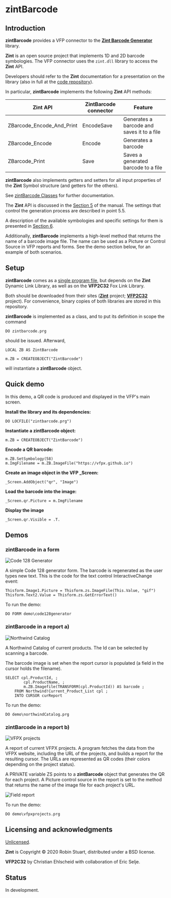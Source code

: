 # zintBarcode
## Introduction
**zintBarcode** provides a VFP connector to the [**Zint Barcode Generator**](http://www.zint.org.uk/ "Zint Home") library.

**Zint** is an open source project that implements 1D and 2D barcode symbologies. The VFP connector uses the `zint.dll` library to access the **Zint** API.

Developers should refer to the **Zint** documentation for a presentation on the library (also in full at the [code repository](https://sourceforge.net/p/zint/code/ci/master/tree/docs/manual.txt "Full manual")).

In particular, **zintBarcode** implements the following **Zint** API methods:

| Zint API | ZintBarcode connector  | Feature |
|--|--|--|
| ZBarcode_Encode_And_Print | EncodeSave | Generates a barcode and saves it to a file |
| ZBarcode_Encode | Encode | Generates a barcode |
| ZBarcode_Print | Save | Saves a generated barcode to a file |

**zintBarcode** also implements getters and setters for all input properties of the **Zint** Symbol structure (and getters for the others).

See [zintBarcode Classes](docs/classes.md "Classes") for further documentation.

The **Zint** API is discussed in the [Section 5](http://www.zint.org.uk/Manual.aspx?type=p&page=5 "Using API") of the manual. The settings that control the generation process are described in point 5.5.

A description of the available symbologies and specific settings for them is presented in [Section 6](http://www.zint.org.uk/Manual.aspx?type=p&page=6 "Symbologies").

Additionally, **zintBarcode** implements a high-level method that returns the name of a barcode image file. The name can be used as a Picture or Control Source in VFP reports and forms. See the demo section below, for an example of both scenarios.

## Setup

**zintBarcode** comes as a [single program file](src/zintbarcode.prg "ZintBarcode"), but depends on the **Zint** Dynamic Link Library, as well as on the **VFP2C32** Fox Link Library.

Both should be downloaded from their sites ([**Zint**](https://sourceforge.net/projects/zint/ "Zint") project; [**VFP2C32**](https://github.com/ChristianEhlscheid/vfp2c32 "VFP2C32") project). For convenience, binary copies of both libraries are stored in this repository.

**zintBarcode** is implemented as a class, and to put its definition in scope the command

```foxpro
DO zintbarcode.prg
```

should be issued. Afterward,

```foxpro
LOCAL ZB AS ZintBarcode

m.ZB = CREATEOBJECT("ZintBarcode")
```

will instantiate a **zintBarcode** object.

## Quick demo

In this demo, a QR code is produced and displayed in the VFP's main screen.

**Install the library and its dependencies:**

```foxpro
DO LOCFILE("zintbarcode.prg")
```

**Instantiate a zintBarcode object:**

```foxpro
m.ZB = CREATEOBJECT("ZintBarcode")
```

**Encode a QR barcode:**

```foxpro
m.ZB.SetSymbology(58)
m.ImgFilename = m.ZB.ImageFile("https://vfpx.github.io")
```

**Create an image object in the VFP _Screen:**

```foxpro
_Screen.AddObject("qr", "Image")
```

**Load the barcode into the image:**

```foxpro
_Screen.qr.Picture = m.ImgFilename
```

**Display the image**

```foxpro
_Screen.qr.Visible = .T.
```

## Demos

### zintBarcode in a form

![Code 128 Generator](docs/c128.png "A simple Code 128 generator")

A simple Code 128 generator form. The barcode is regenerated as the user types new text. This is the code for the text control InteractiveChange event:

```foxpro
Thisform.Image1.Picture = Thisform.zs.ImageFile(This.Value, "gif")
Thisform.Text2.Value = Thisform.zs.GetErrorText()
```

To run the demo:

```foxpro
DO FORM demo\code128generator
```

### zintBarcode in a report a)

![Northwind Catalog](docs/nw.png "Northwind Catalog")

A Northwind Catalog of current products. The Id can be selected by scanning a barcode.

The barcode image is set when the report cursor is populated (a field in the cursor holds the filename).

```foxpro
SELECT cpl.ProductId, ;
		cpl.ProductName, ;
		m.ZB.Imagefile(TRANSFORM(cpl.ProductId)) AS barcode ;
	FROM Northwind!Current_Product_List cpl ;
	INTO CURSOR curReport
```

To run the demo:

```foxpro
DO demo\northwindCatalog.prg
```

### zintBarcode in a report b)

![VFPX projects](docs/qr.png "VFPX projects")

A report of current VFPX projects. A program fetches the data from the VFPX website, including the URL of the projects, and builds a report for the resulting cursor. The URLs are represented as QR codes (their colors depending on the project status).

A PRIVATE variable ZS points to a **zintBarcode** object that generates the QR for each project. A Picture control source in the report is set to the method that returns the name of the image file for each project's URL.

![Field report](docs/reportfield.png "Control source in a field report")

To run the demo:

```foxpro
DO demo\vfpxprojects.prg
```

## Licensing and acknowledgments

[Unlicensed](UNLICENSE.md "Unlicense").

**Zint** is Copyright © 2020 Robin Stuart, distributed under a BSD license.

**VFP2C32** by Christian Ehlscheid with collaboration of Eric Selje.

## Status

In development.